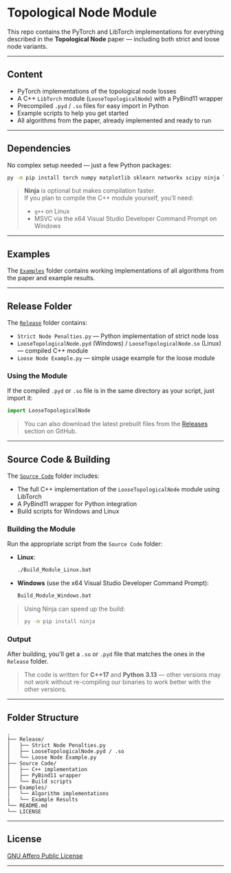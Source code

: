 # Topological Node Module

This repo contains the PyTorch and LibTorch implementations for everything described in the **Topological Node** paper — including both strict and loose node variants.

---

## Content

- PyTorch implementations of the topological node losses
- A C++ `LibTorch` module (`LooseTopologicalNode`) with a PyBind11 wrapper
- Precompiled `.pyd` / `.so` files for easy import in Python
- Example scripts to help you get started
- All algorithms from the paper, already implemented and ready to run

---

## Dependencies

No complex setup needed — just a few Python packages:

```bash
py -m pip install torch numpy matplotlib sklearn networkx scipy ninja libtorch
```

> **Ninja** is optional but makes compilation faster.  
> If you plan to compile the C++ module yourself, you’ll need:
> - `g++` on Linux
> - MSVC via the x64 Visual Studio Developer Command Prompt on Windows

---

## Examples

The [`Examples`](./Examples) folder contains working implementations of all algorithms from the paper and example results.

---

## Release Folder

The [`Release`](./Release) folder contains:

- `Strict Node Penalties.py` — Python implementation of strict node loss
- `LooseTopologicalNode.pyd` (Windows) / `LooseTopologicalNode.so` (Linux) — compiled C++ module
- `Loose Node Example.py` — simple usage example for the loose module

### Using the Module

If the compiled `.pyd` or `.so` file is in the same directory as your script, just import it:

```python
import LooseTopologicalNode
```

> You can also download the latest prebuilt files from the [Releases](../../releases) section on GitHub.

---

## Source Code & Building

The [`Source Code`](./Source%20Code) folder includes:

- The full C++ implementation of the `LooseTopologicalNode` module using LibTorch
- A PyBind11 wrapper for Python integration
- Build scripts for Windows and Linux

### Building the Module

Run the appropriate script from the `Source Code` folder:

- **Linux**:
    ```bash
    ./Build_Module_Linux.bat
    ```

- **Windows** (use the x64 Visual Studio Developer Command Prompt):
    ```bat
    Build_Module_Windows.bat
    ```

> Using Ninja can speed up the build:
> ```bash
> py -m pip install ninja
> ```

### Output

After building, you'll get a `.so` or `.pyd` file that matches the ones in the `Release` folder.

> The code is written for **C++17** and **Python 3.13** — other versions may not work without re-compiling our binaries to work better with the other versions.

---

## Folder Structure

```text
.
├── Release/
│   ├── Strict Node Penalties.py
│   ├── LooseTopologicalNode.pyd / .so
│   └── Loose Node Example.py
├── Source Code/
│   ├── C++ implementation
│   ├── PyBind11 wrapper
│   └── Build scripts
├── Examples/
│   └── Algorithm implementations
|   └── Example Results
└── README.md
└── LICENSE
```

---

## License

[GNU Affero Public License](./LICENSE)

---
